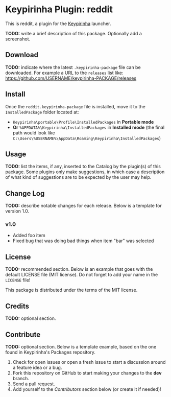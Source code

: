 # Keypirinha Plugin: reddit

This is reddit, a plugin for the
[Keypirinha](http://keypirinha.com) launcher.

**TODO:** write a brief description of this package. Optionally add a
screenshot.


## Download

**TODO:** indicate where the latest `.keypirinha-package` file can be
downloaded. For example a URL to the `releases` list like:
https://github.com/USERNAME/keypirinha-PACKAGE/releases


## Install

Once the `reddit.keypirinha-package` file is installed,
move it to the `InstalledPackage` folder located at:

* `Keypirinha\portable\Profile\InstalledPackages` in **Portable mode**
* **Or** `%APPDATA%\Keypirinha\InstalledPackages` in **Installed mode** (the
  final path would look like
  `C:\Users\%USERNAME%\AppData\Roaming\Keypirinha\InstalledPackages`)


## Usage

**TODO:** list the items, if any, inserted to the Catalog by the plugin(s) of
this package. Some plugins only make suggestions, in which case a description of
what kind of suggestions are to be expected by the user may help.


## Change Log

**TODO:** describe notable changes for each release. Below is a template for
version 1.0.

### v1.0

* Added foo item
* Fixed bug that was doing bad things when item "bar" was selected


## License

**TODO:** recommended section. Below is an example that goes with the default
LICENSE file (MIT license). Do not forget to add your name in the `LICENSE`
file!

This package is distributed under the terms of the MIT license.


## Credits

**TODO:** optional section.


## Contribute

**TODO:** optional section. Below is a template example, based on the one found
in Keypirinha's Packages repository.

1. Check for open issues or open a fresh issue to start a discussion around a
   feature idea or a bug.
2. Fork this repository on GitHub to start making your changes to the **dev**
   branch.
3. Send a pull request.
4. Add yourself to the *Contributors* section below (or create it if needed)!
